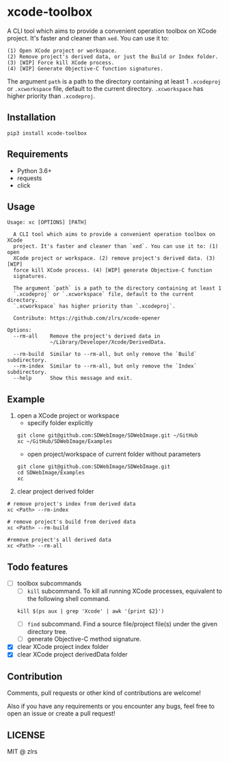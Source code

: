 # xcode-toolbox
A CLI tool which aims to provide a convenient operation toolbox on XCode project. It's faster and cleaner than `xed`. You can use it to:

    (1) Open XCode project or workspace. 
    (2) Remove project's derived data, or just the Build or Index folder.
    (3) [WIP] Force kill XCode process. 
    (4) [WIP] Generate Objective-C function signatures.

The argument `path` is a path to the directory containing at least 1 `.xcodeproj` or `.xcworkspace` file, default 
to the current directory. `.xcworkspace` has higher priority than `.xcodeproj`.

## Installation
```shell
pip3 install xcode-toolbox
```

## Requirements
* Python 3.6+
* requests
* click

## Usage

```
Usage: xc [OPTIONS] [PATH]

  A CLI tool which aims to provide a convenient operation toolbox on XCode
  project. It's faster and cleaner than `xed`. You can use it to: (1) open
  XCode project or workspace. (2) remove project's derived data. (3) [WIP]
  force kill XCode process. (4) [WIP] generate Objective-C function
  signatures.

  The argument `path` is a path to the directory containing at least 1
  `.xcodeproj` or `.xcworkspace` file, default to the current directory.
  `.xcworkspace` has higher priority than `.xcodeproj`.

  Contribute: https://github.com/zlrs/xcode-opener

Options:
  --rm-all    Remove the project's derived data in
              ~/Library/Developer/Xcode/DerivedData.

  --rm-build  Similar to --rm-all, but only remove the `Build` subdirectory.
  --rm-index  Similar to --rm-all, but only remove the `Index` subdirectory.
  --help      Show this message and exit.
```

## Example
1. open a XCode project or workspace
    * specify folder explicitly
    ```shell
    git clone git@github.com:SDWebImage/SDWebImage.git ~/GitHub
    xc ~/GitHub/SDWebImage/Examples
    ```
    * open project/workspace of current folder without parameters
    ```shell
    git clone git@github.com:SDWebImage/SDWebImage.git
    cd SDWebImage/Examples
    xc
    ```
2. clear project derived folder
```
# remove project's index from derived data
xc <Path> --rm-index

# remove project's build from derived data
xc <Path> --rm-build

#remove project's all derived data
xc <Path> --rm-all
```

## Todo features
- [ ] toolbox subcommands
    - [ ] `kill` subcommand. To kill all running XCode processes, equivalent to the following shell command. 
    ```shell
    kill $(ps aux | grep 'Xcode' | awk '{print $2}')
    ```
    - [ ] `find` subcommand. Find a source file/project file(s) under the given directory tree. 
    - [ ] generate Objective-C method signature.
- [x] clear XCode project index folder
- [x] clear XCode project derivedData folder

## Contribution
Comments, pull requests or other kind of contributions are welcome! 

Also if you have any requirements or you encounter any bugs, feel free to open an issue or create a pull request!

## LICENSE
MIT @ zlrs
